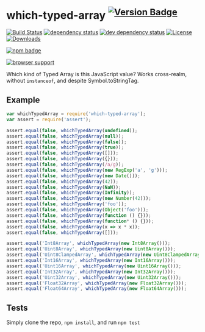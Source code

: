 # which-typed-array <sup>[![Version Badge][2]][1]</sup>

[![Build Status][3]][4]
[![dependency status][5]][6]
[![dev dependency status][7]][8]
[![License][license-image]][license-url]
[![Downloads][downloads-image]][downloads-url]

[![npm badge][11]][1]

[![browser support][9]][10]

Which kind of Typed Array is this JavaScript value? Works cross-realm, without `instanceof`, and despite Symbol.toStringTag.

## Example

```js
var whichTypedArray = require('which-typed-array');
var assert = require('assert');

assert.equal(false, whichTypedArray(undefined));
assert.equal(false, whichTypedArray(null));
assert.equal(false, whichTypedArray(false));
assert.equal(false, whichTypedArray(true));
assert.equal(false, whichTypedArray([]));
assert.equal(false, whichTypedArray({}));
assert.equal(false, whichTypedArray(/a/g));
assert.equal(false, whichTypedArray(new RegExp('a', 'g')));
assert.equal(false, whichTypedArray(new Date()));
assert.equal(false, whichTypedArray(42));
assert.equal(false, whichTypedArray(NaN));
assert.equal(false, whichTypedArray(Infinity));
assert.equal(false, whichTypedArray(new Number(42)));
assert.equal(false, whichTypedArray('foo'));
assert.equal(false, whichTypedArray(Object('foo')));
assert.equal(false, whichTypedArray(function () {}));
assert.equal(false, whichTypedArray(function* () {}));
assert.equal(false, whichTypedArray(x => x * x));
assert.equal(false, whichTypedArray([]));

assert.equal('Int8Array', whichTypedArray(new Int8Array()));
assert.equal('Uint8Array', whichTypedArray(new Uint8Array()));
assert.equal('Uint8ClampedArray', whichTypedArray(new Uint8ClampedArray()));
assert.equal('Int16Array', whichTypedArray(new Int16Array()));
assert.equal('Uint16Array', whichTypedArray(new Uint16Array()));
assert.equal('Int32Array', whichTypedArray(new Int32Array()));
assert.equal('Uint32Array', whichTypedArray(new Uint32Array()));
assert.equal('Float32Array', whichTypedArray(new Float32Array()));
assert.equal('Float64Array', whichTypedArray(new Float64Array()));
```

## Tests
Simply clone the repo, `npm install`, and run `npm test`

[1]: https://npmjs.org/package/which-typed-array
[2]: http://versionbadg.es/ljharb/which-typed-array.svg
[3]: https://travis-ci.org/ljharb/which-typed-array.svg
[4]: https://travis-ci.org/ljharb/which-typed-array
[5]: https://david-dm.org/ljharb/which-typed-array.svg
[6]: https://david-dm.org/ljharb/which-typed-array
[7]: https://david-dm.org/ljharb/which-typed-array/dev-status.svg
[8]: https://david-dm.org/ljharb/which-typed-array#info=devDependencies
[9]: https://ci.testling.com/ljharb/which-typed-array.png
[10]: https://ci.testling.com/ljharb/which-typed-array
[11]: https://nodei.co/npm/which-typed-array.png?downloads=true&stars=true
[license-image]: http://img.shields.io/npm/l/which-typed-array.svg
[license-url]: LICENSE
[downloads-image]: http://img.shields.io/npm/dm/which-typed-array.svg
[downloads-url]: http://npm-stat.com/charts.html?package=which-typed-array
